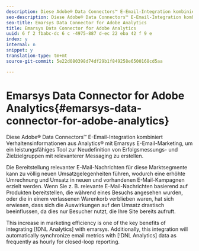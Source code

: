 ```yaml
---
description: Diese Adobe® Data Connectors™ E-Email-Integration kombiniert Verhaltensinformationen aus Analytics® mit Emarsys E-Email-Marketing, um ein leistungsfähiges Tool zur Neudefinition von Erfolgsmessungs- und Zielzielgruppen mit relevanterer Messaging zu erstellen.
seo-description: Diese Adobe® Data Connectors™ E-Email-Integration kombiniert Verhaltensinformationen aus Analytics® mit Emarsys E-Email-Marketing, um ein leistungsfähiges Tool zur Neudefinition von Erfolgsmessungs- und Zielzielgruppen mit relevanterer Messaging zu erstellen.
seo-title: Emarsys Data Connector for Adobe Analytics
title: Emarsys Data Connector for Adobe Analytics
uuid: 6 f 2 fbabc-dc 6 c -4975-887 d-ec 22 eba 42 f 9 e
index: y
internal: n
snippet: y
translation-type: tm+mt
source-git-commit: 5e22d080398d74df29b1f849258e6500168cd5aa

---
```



# Emarsys Data Connector for Adobe Analytics{#emarsys-data-connector-for-adobe-analytics}

Diese Adobe® Data Connectors™ E-Email-Integration kombiniert Verhaltensinformationen aus Analytics® mit Emarsys E-Email-Marketing, um ein leistungsfähiges Tool zur Neudefinition von Erfolgsmessungs- und Zielzielgruppen mit relevanterer Messaging zu erstellen.

Die Bereitstellung relevanter E-Mail-Nachrichten für diese Marktsegmente kann zu völlig neuen Umsatzgelegenheiten führen, wodurch eine erhöhte Umrechnung und Umsatz in neuen und vorhandenen E-Mail-Kampagnen erzielt werden. Wenn Sie z. B. relevante E-Mail-Nachrichten basierend auf Produkten bereitstellen, die während eines Besuchs angesehen wurden, oder die in einem verlassenen Warenkorb verblieben waren, hat sich erwiesen, dass sich die Auswirkungen auf den Umsatz drastisch beeinflussen, da dies nur Besucher nutzt, die Ihre Site bereits aufruft.

This increase in marketing efficiency is one of the key benefits of integrating [!DNL Analytics] with emarsys. Additionally, this integration will automatically synchronize email metrics with [!DNL Analytics] data as frequently as hourly for closed-loop reporting.
